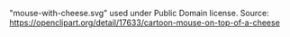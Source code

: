 "mouse-with-cheese.svg" used under Public Domain license.
Source: https://openclipart.org/detail/17633/cartoon-mouse-on-top-of-a-cheese

